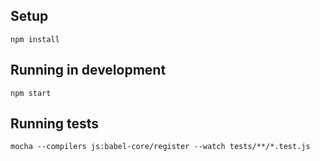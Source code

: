 ## Setup
`npm install`

## Running in development
`npm start`

## Running tests
`mocha --compilers js:babel-core/register --watch tests/**/*.test.js`
